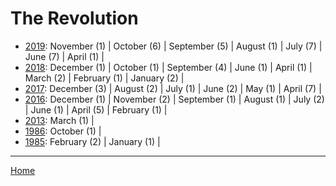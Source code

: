 # The Revolution

  * [2019](./the-revolution-2019.md): 
      November (1) | 
      October (6) | 
      September (5) | 
      August (1) | 
      July (7) | 
      June (7) | 
      April (1) | 
  * [2018](./the-revolution-2018.md): 
      December (1) | 
      October (1) | 
      September (4) | 
      June (1) | 
      April (1) | 
      March (2) | 
      February (1) | 
      January (2) | 
  * [2017](./the-revolution-2017.md): 
      December (3) | 
      August (2) | 
      July (1) | 
      June (2) | 
      May (1) | 
      April (7) | 
  * [2016](./the-revolution-2016.md): 
      December (1) | 
      November (2) | 
      September (1) | 
      August (1) | 
      July (2) | 
      June (1) | 
      April (5) | 
      February (1) | 
  * [2013](./the-revolution-2013.md): 
      March (1) | 
  * [1986](./the-revolution-1986.md): 
      October (1) | 
  * [1985](./the-revolution-1985.md): 
      February (2) | 
      January (1) | 

----

[Home](../)
